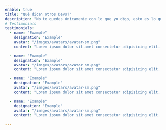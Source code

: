 ```yaml
---
enable: true
title: "Qué dicen otros Devs?"
description: "No te quedes únicamente con lo que yo digo, esto es lo que dicen otros engs/devs sobre mi trabajo."
# Testimonials
testimonials:
  - name: "Example"
    designation: "Example"
    avatar: "/images/avatars/avatar-sm.png"
    content: "Lorem ipsum dolor sit amet consectetur adipisicing elit. Qui iusto illo molestias, assumenda expedita commodi inventore non itaque molestiae voluptatum dolore, facilis sapiente, repellat veniam. [GitHub](https://github.com/)"

  - name: "Example"
    designation: "Example"
    avatar: "/images/avatars/avatar-sm.png"
    content: "Lorem ipsum dolor sit amet consectetur adipisicing elit. Qui iusto illo molestias, assumenda expedita commodi inventore non itaque molestiae voluptatum dolore, facilis sapiente, repellat veniam."

  - name: "Example"
    designation: "Example"
    avatar: "/images/avatars/avatar-sm.png"
    content: "Lorem ipsum dolor sit amet consectetur adipisicing elit. Qui iusto illo molestias, assumenda expedita commodi inventore non itaque molestiae voluptatum dolore, facilis sapiente, repellat veniam."

  - name: "Example"
    designation: "Example"
    avatar: "/images/avatars/avatar-sm.png"
    content: "Lorem ipsum dolor sit amet consectetur adipisicing elit. Qui iusto illo molestias, assumenda expedita commodi inventore non itaque molestiae voluptatum dolore, facilis sapiente, repellat veniam."
    
---
```


